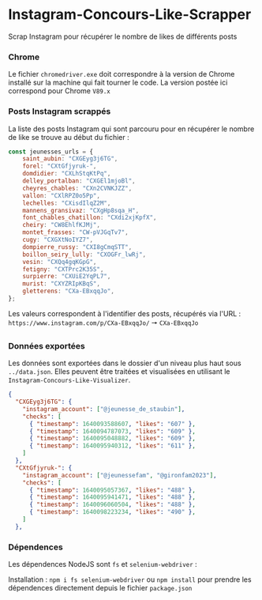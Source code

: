 # Instagram-Concours-Like-Scrapper
Scrap Instagram pour récupérer le nombre de likes de différents posts

### Chrome
Le fichier ``chromedriver.exe`` doit correspondre à la version de Chrome installé sur la machine qui fait tourner le code.
La version postée ici correspond pour Chrome  ``V89.x``

### Posts Instagram scrappés
La liste des posts Instagram qui sont parcouru pour en récupérer le nombre de like se trouve au début du fichier :
```js
const jeunesses_urls = {
    saint_aubin: "CXGEyg3j6TG",
    forel: "CXtGfjyruk-",
    domdidier: "CXLhStqKtPq",
    delley_portalban: "CXGEl1mjoBl",
    cheyres_chables: "CXn2CVNKJZZ",
    vallon: "CXlRPZ0o5Pp",
    lechelles: "CXisdIlqZ2M",
    mannens_gransivaz: "CXgHp8sqa_H",
    font_chables_chatillon: "CXdi2xjKpfX",
    cheiry: "CW8EhlfKJMj",
    montet_frasses: "CW-pVJGqTv7",
    cugy: "CXGXtNoIYZ7",
    dompierre_russy: "CXI8gCmqSTT",
    boillon_seiry_lully: "CXOGFr_lwRj",
    vesin: "CXQq4gqKGpG",
    fetigny: "CXTPrc2K35S",
    surpierre: "CXUiE2YqPL7",
    murist: "CXYZRIpKBqS",
    gletterens: "CXa-EBxqqJo",
};
```
Les valeurs correspondent à l'identifier des posts, récupérés via l'URL : 
`https://www.instagram.com/p/CXa-EBxqqJo/` 🠖 `CXa-EBxqqJo`

### Données exportées
Les données sont exportées dans le dossier d'un niveau plus haut sous ``../data.json``. Elles peuvent être traitées et visualisées en utilisant le ``Instagram-Concours-Like-Visualizer``.
```json 
{
  "CXGEyg3j6TG": {
    "instagram_account": ["@jeunesse_de_staubin"],
    "checks": [
      { "timestamp": 1640093588607, "likes": "607" },
      { "timestamp": 1640094787073, "likes": "609" },
      { "timestamp": 1640095048882, "likes": "609" },
      { "timestamp": 1640095940312, "likes": "611" },
    ]
  },
  "CXtGfjyruk-": {
    "instagram_account": ["@jeunessefam", "@gironfam2023"],
    "checks": [
      { "timestamp": 1640095057367, "likes": "488" },
      { "timestamp": 1640095941471, "likes": "488" },
      { "timestamp": 1640096060504, "likes": "488" },
      { "timestamp": 1640098223234, "likes": "490" },
    ]
  },
```


### Dépendences
Les dépendences NodeJS sont ``fs`` et ``selenium-webdriver`` :

Installation : ``npm i fs selenium-webdriver`` ou ``npm install`` pour prendre les dépendences directement depuis le fichier ``package.json``
